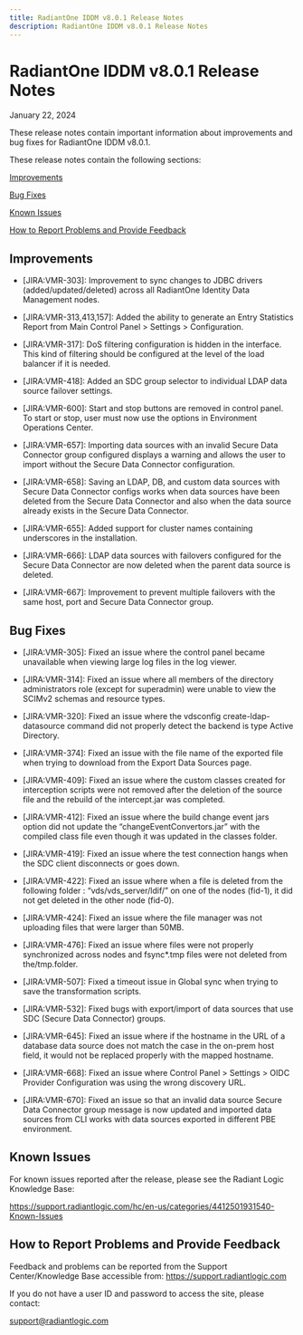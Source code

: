 ```yaml
---
title: RadiantOne IDDM v8.0.1 Release Notes
description: RadiantOne IDDM v8.0.1 Release Notes
---
```


# RadiantOne IDDM v8.0.1 Release Notes

January 22, 2024

These release notes contain important information about improvements and bug fixes for RadiantOne IDDM v8.0.1.

These release notes contain the following sections:

[Improvements](#improvements)

[Bug Fixes](#bug-fixes)

[Known Issues](#known-issues)

[How to Report Problems and Provide Feedback](#how-to-report-problems-and-provide-feedback)

## Improvements

- [JIRA:VMR-303]: Improvement to sync changes to JDBC drivers (added/updated/deleted) across all RadiantOne Identity Data Management nodes. 

- [JIRA:VMR-313,413,157]: Added the ability to generate an Entry Statistics Report from Main Control Panel > Settings > Configuration. 

- [JIRA:VMR-317]: DoS filtering configuration is hidden in the interface. This kind of filtering should be configured at the level of the load balancer if it is needed. 

- [JIRA:VMR-418]: Added an SDC group selector to individual LDAP data source failover settings. 

- [JIRA:VMR-600]: Start and stop buttons are removed in control panel. To start or stop, user must now use the options in Environment Operations Center. 

- [JIRA:VMR-657]: Importing data sources with an invalid Secure Data Connector group configured displays a warning and allows the user to import without the Secure Data Connector configuration. 

- [JIRA:VMR-658]: Saving an LDAP, DB, and custom data sources with Secure Data Connector configs works when data sources have been deleted from the Secure Data Connector and also when the data source already exists in the Secure Data Connector. 

- [JIRA:VMR-655]: Added support for cluster names containing underscores in the installation. 

- [JIRA:VMR-666]: LDAP data sources with failovers configured for the Secure Data Connector are now deleted when the parent data source is deleted. 

- [JIRA:VMR-667]: Improvement to prevent multiple failovers with the same host, port and Secure Data Connector group. 


## Bug Fixes

- [JIRA:VMR-305]: Fixed an issue where the control panel became unavailable when viewing large log files in the log viewer. 

- [JIRA:VMR-314]: Fixed an issue where all members of the directory administrators role (except for superadmin) were unable to view the SCIMv2 schemas and resource types.  

- [JIRA:VMR-320]: Fixed an issue where the vdsconfig create-ldap-datasource command did not properly detect the backend is type Active Directory. 

- [JIRA:VMR-374]: Fixed an issue with the file name of the exported file when trying to download from the Export Data Sources page. 

- [JIRA:VMR-409]: Fixed an issue where the custom classes created for interception scripts were not removed after the deletion of the source file and the rebuild of the intercept.jar was completed.  

- [JIRA:VMR-412]: Fixed an issue where the build change event jars option did not update the “changeEventConvertors.jar” with the compiled class file even though it was updated in the classes folder.  

- [JIRA:VMR-419]: Fixed an issue where the test connection hangs when the SDC client disconnects or goes down. 

- [JIRA:VMR-422]: Fixed an issue where when a file is deleted from the following folder : “vds/vds_server/ldif/” on one of the nodes (fid-1), it did not get deleted in the other node (fid-0). 

- [JIRA:VMR-424]: Fixed an issue where the file manager was not uploading files that were larger than 50MB. 

- [JIRA:VMR-476]: Fixed an issue where files were not properly synchronized across nodes and fsync*.tmp files were not deleted from the/tmp.folder. 

- [JIRA:VMR-507]: Fixed a timeout issue in Global sync when trying to save the transformation scripts.  

- [JIRA:VMR-532]: Fixed bugs with export/import of data sources that use SDC (Secure Data Connector) groups.  

- [JIRA:VMR-645]: Fixed an issue where if the hostname in the URL of a database data source does not match the case in the on-prem host field, it would not be replaced properly with the mapped hostname.  

- [JIRA:VMR-668]: Fixed an issue where Control Panel > Settings > OIDC Provider Configuration was using the wrong discovery URL. 

- [JIRA:VMR-670]: Fixed an issue so that an invalid data source Secure Data Connector group message is now updated and imported data sources from CLI works with data sources exported in different PBE environment.  

## Known Issues

For known issues reported after the release, please see the Radiant Logic Knowledge Base: 

https://support.radiantlogic.com/hc/en-us/categories/4412501931540-Known-Issues

## How to Report Problems and Provide Feedback

Feedback and problems can be reported from the Support Center/Knowledge Base accessible from: https://support.radiantlogic.com

If you do not have a user ID and password to access the site, please contact: 

support@radiantlogic.com
